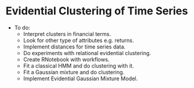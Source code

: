 # Evidential Clustering of Time Series

* To do:
    * Interpret clusters in financial terms.
    * Look for other type of attributes e.g. returns.
    * Implement distances for time series data.
    * Do experiments with relational evidential clustering.
    * Create RNotebook with workflows.
    * Fit a classical HMM and do clustering with it.
    * Fit a Gaussian mixture and do clustering.
    * Implement Evidential Gaussian Mixture Model.